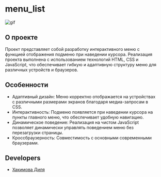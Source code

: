 # menu_list
![gif]([https://ltdfoto.ru/images/2024/02/06/ZAPIS-EKRANA-2024-02-06-V-12.52.47-1.gif](https://lh3.googleusercontent.com/fife/AGXqzDl_fmBZR3uapYIPQSvZ_fQQxeZXI1Kwx3UQqhsqmAsb_1QJ-PPs4s07QO_3e6NWFMzSYEwUlYzsbUl7JWF7PxgVACZWZwHwv7rKQZIZFxGT9ySKiQCWHR8DkopDa_G_VWyoC3IeL4pv_O5fi-oO_8_NXJtHIdfL-wgMP6zf5JP1tKHbY37Fv-mq1449ncD7CIGHufMnzw3Aeu6SbeYBafqpk8RTWTN5FVIPixyKlsF-Gwdv78vO-slqoA9s13CTzW_Wci0MQApexQKdFVpnQ5n5empxwKkKoHiHcXYxCn3FoAZdbUVwzdP6NR4zCFZMigUezy85HjyYOIe2hqzg-QrqrxmUQW051plrRMEF_hEtaiuUxVDk7kyy4Q_Zn1-dO5iNcbcwLIRd7u-vA42uqkMI2SSvWgUJU-1ZWjd0bj9cVzOVxrP2efh5O4jNL6qW6fEJ0HjvrNsGTqjtCcnVjFMUo1aV1mO1euiJCzYqk-HM-c27Qyi9dcdeu1SXYiCptoHw66xMlpQByjc0NUqoO8YYazU_VeOSeaIBuGA8Cs6P6texfCvDR0EtAfBE2SQfWQqEoVLCKoSWu1pJbHMo787UkJ--GHd8DRQ2CJirSAk_fJrEosZAXNoood8KhTLBYTsKXM3S7s5cPx0hQyAynEDmcOAaopXNx952rqDL2mKQoA6Z0ZNbuq1VfpMDh0gVhKCItIvYLzk4qf_Xb-Pg2E9ciDuc9bT-3fcKbm9azykCg7W7Sj0fdWfvDiTzDzVnjig5Vz5t4kuMklrKsxuKA6Tfqp3B00kOrmMWaW-GAQ25Q1Bsis05xRs5yYFb2FxBsOw7DDHRdgztOQFs31ZZWCrCBv63rXKaptzvypiuvwsYVqWCa29iArnXetUASL6TYks6Qege73UbNFOV-4GCkqzyzXlVF5eT0cmE6j7-mgG-Kq5l1BBhNbnwuP4U9aktOTes60P3nJoOl7E62QV2C2Q_OB1UP8IbGstuCukAfrRsR44FF8ZhvxejzicRE_OibJwSfmkchlqqTwbe0T5QClJK0eooZuMxOK2CX8PzLplvEcthsKUgRr7palNNnDUh_y2ADP5crtcqohhpwE5iUEeurOpZBLmhc4GbjU_k9W4J2VjYrAI0ugPiKQnSAjK2lYEuD9uId5FXpPxtciYZ-BhesyX13nVXycsJ_ktQEiW_Sxfq7Fhf4fQqKeP74AH8onq420P5f6gXQf0H8NIyCusqn8yiVWY35XdxKe6zvdzAaINi4ZUzQYZWa223-7o5CYevqI-4EFlCyM8DA53EQ7GktOAYThvEI82caD7jnRNcGxUNvJDfpYFT5cA5j-HXgxmy7AJL34xrrsMvao4YjWjvCvPcUmv-j_6se9tGSem3gZfRpL5RuuhhUPdkfGjG0sY2uvRYJypb6mIOWurwpx8ySt150zDK9tdH9GWr2UV1ws8WUWNwTcFDrD6Ee7VkNUKpy86FCHaGy2R9ybX3KYx1-uveIOIPbjrGhYkEf0W4bzT0fxTVIU-AttHXxqidIFLWovz7_xY=w2560-h959)https://lh3.googleusercontent.com/fife/AGXqzDl_fmBZR3uapYIPQSvZ_fQQxeZXI1Kwx3UQqhsqmAsb_1QJ-PPs4s07QO_3e6NWFMzSYEwUlYzsbUl7JWF7PxgVACZWZwHwv7rKQZIZFxGT9ySKiQCWHR8DkopDa_G_VWyoC3IeL4pv_O5fi-oO_8_NXJtHIdfL-wgMP6zf5JP1tKHbY37Fv-mq1449ncD7CIGHufMnzw3Aeu6SbeYBafqpk8RTWTN5FVIPixyKlsF-Gwdv78vO-slqoA9s13CTzW_Wci0MQApexQKdFVpnQ5n5empxwKkKoHiHcXYxCn3FoAZdbUVwzdP6NR4zCFZMigUezy85HjyYOIe2hqzg-QrqrxmUQW051plrRMEF_hEtaiuUxVDk7kyy4Q_Zn1-dO5iNcbcwLIRd7u-vA42uqkMI2SSvWgUJU-1ZWjd0bj9cVzOVxrP2efh5O4jNL6qW6fEJ0HjvrNsGTqjtCcnVjFMUo1aV1mO1euiJCzYqk-HM-c27Qyi9dcdeu1SXYiCptoHw66xMlpQByjc0NUqoO8YYazU_VeOSeaIBuGA8Cs6P6texfCvDR0EtAfBE2SQfWQqEoVLCKoSWu1pJbHMo787UkJ--GHd8DRQ2CJirSAk_fJrEosZAXNoood8KhTLBYTsKXM3S7s5cPx0hQyAynEDmcOAaopXNx952rqDL2mKQoA6Z0ZNbuq1VfpMDh0gVhKCItIvYLzk4qf_Xb-Pg2E9ciDuc9bT-3fcKbm9azykCg7W7Sj0fdWfvDiTzDzVnjig5Vz5t4kuMklrKsxuKA6Tfqp3B00kOrmMWaW-GAQ25Q1Bsis05xRs5yYFb2FxBsOw7DDHRdgztOQFs31ZZWCrCBv63rXKaptzvypiuvwsYVqWCa29iArnXetUASL6TYks6Qege73UbNFOV-4GCkqzyzXlVF5eT0cmE6j7-mgG-Kq5l1BBhNbnwuP4U9aktOTes60P3nJoOl7E62QV2C2Q_OB1UP8IbGstuCukAfrRsR44FF8ZhvxejzicRE_OibJwSfmkchlqqTwbe0T5QClJK0eooZuMxOK2CX8PzLplvEcthsKUgRr7palNNnDUh_y2ADP5crtcqohhpwE5iUEeurOpZBLmhc4GbjU_k9W4J2VjYrAI0ugPiKQnSAjK2lYEuD9uId5FXpPxtciYZ-BhesyX13nVXycsJ_ktQEiW_Sxfq7Fhf4fQqKeP74AH8onq420P5f6gXQf0H8NIyCusqn8yiVWY35XdxKe6zvdzAaINi4ZUzQYZWa223-7o5CYevqI-4EFlCyM8DA53EQ7GktOAYThvEI82caD7jnRNcGxUNvJDfpYFT5cA5j-HXgxmy7AJL34xrrsMvao4YjWjvCvPcUmv-j_6se9tGSem3gZfRpL5RuuhhUPdkfGjG0sY2uvRYJypb6mIOWurwpx8ySt150zDK9tdH9GWr2UV1ws8WUWNwTcFDrD6Ee7VkNUKpy86FCHaGy2R9ybX3KYx1-uveIOIPbjrGhYkEf0W4bzT0fxTVIU-AttHXxqidIFLWovz7_xY=w2560-h959](https://github.com/eexxiist/menu_list/blob/main/%D0%97%D0%B0%D0%BF%D0%B8%D1%81%D1%8C%20%D1%8D%D0%BA%D1%80%D0%B0%D0%BD%D0%B0%202024-02-06%20%D0%B2%2012.52.47.gif))

## О проекте

Проект представляет собой разработку интерактивного меню с функцией отображения подменю при наведении курсора. Реализация проекта выполнена с использованием технологий HTML, CSS и JavaScript, что обеспечивает гибкую и адаптивную структуру меню для различных устройств и браузеров.

## Особенности

+ Адаптивный дизайн: Меню корректно отображается на устройствах с различными размерами экранов благодаря медиа-запросам в CSS.
+ Интерактивность: Подменю появляется при наведении курсора на пункты главного меню, что обеспечивает удобную навигацию.
+ Динамическое поведение: Реализация на чистом JavaScript позволяет динамически управлять поведением меню без перезагрузки страницы.
+ Кроссбраузерность: Совместимость с основными современными браузерами.

## Developers

- [Хакимова Диля](https://github.com/eexxiist)
